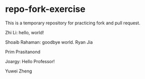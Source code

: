 # repo-fork-exercise
This is a temporary repository for practicing fork and pull request.


Zhi Li: hello, world!


Shoaib Rahaman: goodbye world.
Ryan Jia


Prim Prasitanond


Joargy: Hello Professor!

Yuwei Zheng


